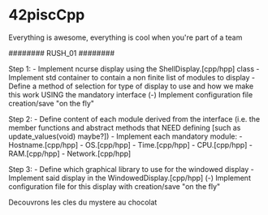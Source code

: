 # 42piscCpp
Everything is awesome, everything is cool when you're part of a team

######## RUSH_01 ########

Step 1:
	-	Implement ncurse display using the ShellDisplay.[cpp/hpp] class
	-	Implement std container to contain a non finite list of modules to display
	-	Define a method of selection for type of display to use and how we make this work USING the mandatory interface
	(-)	Implement configuration file creation/save "on the fly"

Step 2:
	-	Define content of each module derived from the interface (i.e. the member functions and abstract methods that NEED defining [such as update_values(void) maybe?])
	-	Implement each mandatory module:
		-	Hostname.[cpp/hpp]
		-	OS.[cpp/hpp]
		-	Time.[cpp/hpp]
		-	CPU.[cpp/hpp]
		-	RAM.[cpp/hpp]
		-	Network.[cpp/hpp]

Step 3:
	-	Define which graphical library to use for the windowed display
	-	Implement said display in the WindowedDisplay.[cpp/hpp]
	(-) 	Implement configuration file for this display with creation/save "on the fly"

Decouvrons les cles du mystere au chocolat
